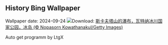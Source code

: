 ## History Bing Wallpaper
Wallpaper date: 2024-09-24
![](https://www.bing.com/th?id=OHR.SkaftafellWaterfall_ZH-CN1766863001_UHD.jpg&w=1000)Download: [斯卡夫塔山的瀑布，瓦特纳冰川国家公园，冰岛 (© Nopasorn Kowathanakul/Getty Images)](https://www.bing.com/th?id=OHR.SkaftafellWaterfall_ZH-CN1766863001_UHD.jpg)

Auto get programm by LtgX
